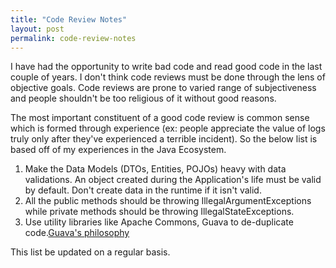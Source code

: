 ```yaml
---
title: "Code Review Notes" 
layout: post 
permalink: code-review-notes
---
```


I have had the opportunity to write bad code and read good code in the last couple of years. I don't think code reviews must be done through the lens of objective goals. Code reviews are prone to varied range of subjectiveness and people shouldn't be too religious of it without good reasons. 

The most important constituent of a good code review is common sense which is formed through experience (ex: people appreciate the value of logs truly only after they've experienced a terrible incident). So the below list is based off of my experiences in the Java Ecosystem. 

1. Make the Data Models (DTOs, Entities, POJOs) heavy with data validations. An object created during the Application's life must be valid by default. Don't create data in the runtime if it isn't valid. 
2. All the public methods should be throwing IllegalArgumentExceptions while private methods should be throwing IllegalStateExceptions. 
3. Use utility libraries like Apache Commons, Guava to de-duplicate code.[Guava's philosophy](https://github.com/google/guava/wiki/PhilosophyExplained)

This list be updated on a regular basis. 